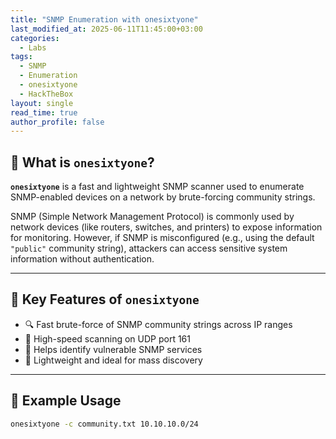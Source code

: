 ```yaml
---
title: "SNMP Enumeration with onesixtyone"
last_modified_at: 2025-06-11T11:45:00+03:00
categories:
  - Labs
tags:
  - SNMP
  - Enumeration
  - onesixtyone
  - HackTheBox
layout: single
read_time: true
author_profile: false
---
```


## 🔧 What is `onesixtyone`?

**`onesixtyone`** is a fast and lightweight SNMP scanner used to enumerate SNMP-enabled devices on a network by brute-forcing community strings.

SNMP (Simple Network Management Protocol) is commonly used by network devices (like routers, switches, and printers) to expose information for monitoring. However, if SNMP is misconfigured (e.g., using the default `"public"` community string), attackers can access sensitive system information without authentication.

---

## 🧰 Key Features of `onesixtyone`

- 🔍 Fast brute-force of SNMP community strings across IP ranges  
- 🚀 High-speed scanning on UDP port 161  
- 🎯 Helps identify vulnerable SNMP services  
- 📡 Lightweight and ideal for mass discovery

---

## 🧪 Example Usage

```bash
onesixtyone -c community.txt 10.10.10.0/24

